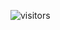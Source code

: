<!-- TÍTULO PRINCIPAL -->
<!-- DESCRIÇÃO -->
<!-- CITAÇÕES -->
<!-- CONTATOS -->
<!-- CURSOS -->
<!-- PROJETOS DOS CURSOS -->
<!-- LINGUAGENS DE PROGRAMAÇÃO -->
<!-- FRAMEWORKS -->
<!-- BIBLIOTECAS -->
<!-- CONTADOR DE VISITAS -->
![visitors](https://visitor-badge.glitch.me/badge?page_id=Devsgeeknerd.Devsgeeknerd "Total de Visitas")
